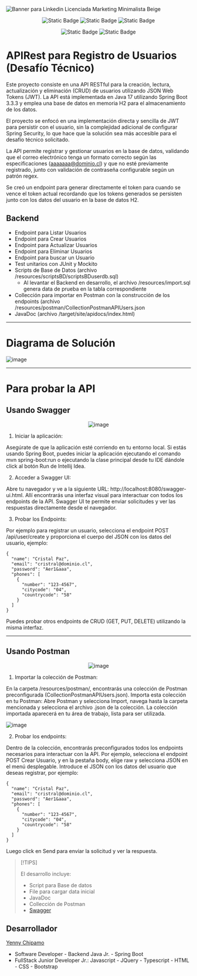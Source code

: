 ![Banner para Linkedin Licenciada Marketing Minimalista Beige](https://github.com/user-attachments/assets/5aa064ef-bae6-43c5-b7ad-cf048a5221e1)

<div align="center">
  
  ![Static Badge](https://img.shields.io/badge/Java-ffebee?style=for-the-badge&logo=coffeescript&logoColor=ffebee&labelColor=a1887f)
  ![Static Badge](https://img.shields.io/badge/Spring%20Boot-9fa8da?style=for-the-badge&logo=springboot&logoColor=9fa8da&labelColor=fff59d)
  ![Static Badge](https://img.shields.io/badge/H2-e8eaf6?style=for-the-badge&logo=spring&logoColor=e8eaf6&labelColor=80deea)

  ![Static Badge](https://img.shields.io/badge/Version-1.0-ffebee?style=for-the-badge&logoColor=ff5722&labelColor=ce93d8)
  ![Static Badge](https://img.shields.io/badge/Status-TERMINADO-e8f5e9?style=for-the-badge&logoColor=ff5722&labelColor=f48fb1)

</div>


# APIRest para Registro de Usuarios (Desafío Técnico)

  Este proyecto consiste en una API RESTful para la creación, lectura, actualización y eliminación (CRUD) de usuarios utilizando JSON Web Tokens (JWT). La API está implementada en Java 17 utilizando Spring Boot 3.3.3 y emplea una base de datos en memoria H2 para el almacenamiento de los datos. 

  
  El proyecto se enfocó en una implementación directa y sencilla de JWT para persistir con el usuario, sin la complejidad adicional de configurar Spring Security, lo que hace que la solución sea más accesible para el desafío técnico solicitado. 

  
  La API permite registrar y gestionar usuarios en la base de datos, validando que el correo electrónico tenga un formato correcto según las especificaciones (aaaaaaa@dominio.cl) y que no esté previamente registrado, junto con validación de contraseña configurable según un patrón regex.

  
  Se creó un endpoint para generar directamente el token para cuando se vence el token actual recordando que los tokens generados se persisten junto con los datos del usuario en la base de datos H2.



## Backend 

- Endpoint para Listar Usuarios
- Endpoint para Crear Usuarios
- Endpoint para Actualizar Usuarios
- Endpoint para Eliminar Usuarios
- Endpoint para buscar un Usuario
- Test unitarios con JUnit y Mockito
- Scripts de Base de Datos (archivo /resources/scriptsBD/scriptsBDuserdb.sql)
  - Al levantar el Backend en desarrollo, el archivo /resources/import.sql genera data de prueba en la tabla correspondiente
- Collección para importar en Postman con la construcción de los endpoints (archivo /resources/postman/CollectionPostmanAPIUsers.json
- JavaDoc (archivo /target/site/apidocs/index.html)

---



# Diagrama de Solución

![image](https://github.com/user-attachments/assets/d91b402b-9375-426a-b36a-bad485e72b84)

---



# Para probar la API



## Usando Swagger

<div align="center"> 
  
![image](https://github.com/user-attachments/assets/6167b0cf-32e1-48b7-81ff-dee6ff18fbb6)

</div>

1. Iniciar la aplicación:

Asegúrate de que la aplicación esté corriendo en tu entorno local. Si estás usando Spring Boot, puedes iniciar la aplicación ejecutando el comando mvn spring-boot:run o ejecutando la clase principal desde tu IDE dándole click al botón Run de Intellij Idea.

2. Acceder a Swagger UI:
   
Abre tu navegador y ve a la siguiente URL: http://localhost:8080/swagger-ui.html.
Allí encontrarás una interfaz visual para interactuar con todos los endpoints de la API. Swagger UI te permite enviar solicitudes y ver las respuestas directamente desde el navegador.

3. Probar los Endpoints:
   
Por ejemplo para registrar un usuario, selecciona el endpoint POST /api/user/create y proporciona el cuerpo del JSON con los datos del usuario, ejemplo:


```
{
  "name": "Cristal Paz",
  "email": "cristral@dominio.cl",
  "password": "Aer1&aaa",
  "phones": [
    {
      "number": "123-4567",
      "citycode": "04",
      "countrycode": "58"
    }
  ]
}
```

Puedes probar otros endpoints de CRUD (GET, PUT, DELETE) utilizando la misma interfaz.

---



   ## Usando Postman

   <div align="center"> 

   ![image](https://github.com/user-attachments/assets/6c0341c2-d16c-425a-97aa-2e4a9f761262)

   </div>

   1. Importar la colección de Postman:
      
En la carpeta /resources/postman/, encontrarás una colección de Postman preconfigurada (CollectionPostmanAPIUsers.json). Importa esta colección en tu Postman:
Abre Postman y selecciona Import, navega hasta la carpeta mencionada y selecciona el archivo .json de la colección. La colección importada aparecerá en tu área de trabajo, lista para ser utilizada.

![image](https://github.com/user-attachments/assets/be667097-4ac3-41a6-9c09-2e17ccc2789e)

   2. Probar los endpoints:
    
Dentro de la colección, encontrarás preconfigurados todos los endpoints necesarios para interactuar con la API.
Por ejemplo, selecciona el endpoint POST Crear Usuario, y en la pestaña body, elige raw y selecciona JSON en el menú desplegable.
Introduce el JSON con los datos del usuario que deseas registrar, por ejemplo:


```
{
  "name": "Cristal Paz",
  "email": "cristral@dominio.cl",
  "password": "Aer1&aaa",
  "phones": [
    {
      "number": "123-4567",
      "citycode": "04",
      "countrycode": "58"
    }
  ]
}
```


Luego click en Send para enviar la solicitud y ver la respuesta.
   

>[!TIPS]
>
> El desarrollo incluye:
>   * Script para Base de datos
>   * File para cargar data inicial
>   * JavaDoc
>   * Collección de Postman
>   * [Swagger](http://localhost:8080/swagger-ui/index.html#/)
      

    
## Desarrollador

[Yenny Chipamo](https://www.linkedin.com/in/yenny-chipamo/)
* Software Developer - Backend Java Jr. - Spring Boot
* FullStack Junior Developer Jr.: Javascript - JQuery - Typescript - HTML - CSS - Bootstrap
